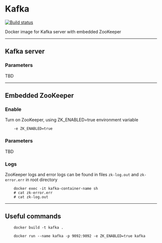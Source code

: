 # Kafka

[![Build status](https://travis-ci.org/vostoksystems/kafka.svg?branch=release)](https://travis-ci.org/vostoksystems/kafka)

Docker image for Kafka server with embedded ZooKeeper
- - - -

## Kafka server
### Parameters
TBD

- - - - 

## Embedded ZooKeeper
### Enable
Turn on ZooKeeper, using ZK_ENABLED=true environment variable
```
    -e ZK_ENABLED=true
```

### Parameters
TBD

### Logs
ZooKeeper logs and error logs can be found in files `zk-log.out` and `zk-error.err` in root directory
```
    docker exec -it kafka-container-name sh
    # cat zk-error.err
    # cat zk-log.out
```

- - - -

## Useful commands
```
    docker build -t kafka .
```

```
    docker run --name kafka -p 9092:9092 -e ZK_ENABLED=true kafka
```